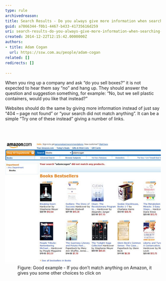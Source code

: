 ```yaml
---
type: rule
archivedreason: 
title: Search Results - Do you always give more information when searching doesn’t find anything?
guid: a7866344-f0b1-4467-b433-41735616d259
uri: search-results-do-you-always-give-more-information-when-searching-doesnt-find-anything
created: 2014-12-22T12:15:42.0000000Z
authors:
- title: Adam Cogan
  url: https://ssw.com.au/people/adam-cogan
related: []
redirects: []

---
```



<div title="Page 4" class="page"><div><div><p class="ssw15-rteElement-P">When you ring up a company and ask “do you sell boxes?” it is not expected to hear them
say “no” and hang up. They should answer the question and suggestion something, for example: “No, but we sell
plastic containers, would you like that instead?”
​</p></div></div><div><div><p class="ssw15-rteElement-P">Websites should do the same by giving more information instead of just say “404 – page not found” or “your search did not match anything”. It can be a simple “Try one of these instead” giving a number of links. ​</p></div></div></div>
<br><excerpt class='endintro'></excerpt><br>
<dl class="goodImage"><dt><img src="amazon-search.jpg" alt="" /></dt><dd>Figure: Good example - If you don’t match anything on Amazon, it gives you some other choices to click on</dd></dl>


